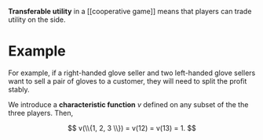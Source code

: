 **Transferable utility** in a [[cooperative game]] means that players can trade utility on the side. 

# Example

For example, if a right-handed glove seller and two left-handed glove sellers want to sell a pair of gloves to a customer, they will need to split the profit stably. 

We introduce a **characteristic function** $v$ defined on any subset of the the three players. Then,

$$
v(\\{1, 2, 3 \\}) = v(12) = v(13) = 1.
$$
